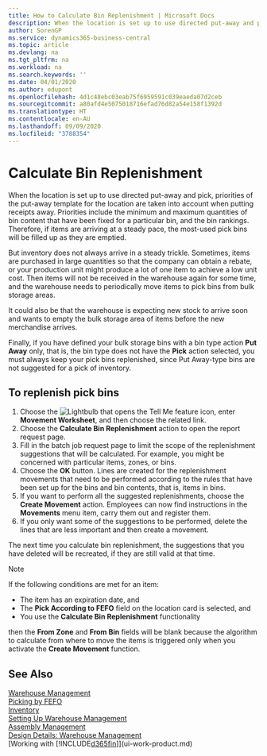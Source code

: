 ```yaml
---
title: How to Calculate Bin Replenishment | Microsoft Docs
description: When the location is set up to use directed put-away and pick, priorities of the put-away template for the location are taken into account when putting receipts away.
author: SorenGP
ms.service: dynamics365-business-central
ms.topic: article
ms.devlang: na
ms.tgt_pltfrm: na
ms.workload: na
ms.search.keywords: ''
ms.date: 04/01/2020
ms.author: edupont
ms.openlocfilehash: 4d1c48ebc03eab75f6959591c039eaeda07d2ceb
ms.sourcegitcommit: a80afd4e5075018716efad76d82a54e158f1392d
ms.translationtype: HT
ms.contentlocale: en-AU
ms.lasthandoff: 09/09/2020
ms.locfileid: "3788354"
---
```

# <a name="calculate-bin-replenishment"></a>Calculate Bin Replenishment
When the location is set up to use directed put-away and pick, priorities of the put-away template for the location are taken into account when putting receipts away. Priorities include the minimum and maximum quantities of bin content that have been fixed for a particular bin, and the bin rankings. Therefore, if items are arriving at a steady pace, the most-used pick bins will be filled up as they are emptied.  

But inventory does not always arrive in a steady trickle. Sometimes, items are purchased in large quantities so that the company can obtain a rebate, or your production unit might produce a lot of one item to achieve a low unit cost. Then items will not be received in the warehouse again for some time, and the warehouse needs to periodically move items to pick bins from bulk storage areas.  

It could also be that the warehouse is expecting new stock to arrive soon and wants to empty the bulk storage area of items before the new merchandise arrives.  

Finally, if you have defined your bulk storage bins with a bin type action **Put Away** only, that is, the bin type does not have the **Pick** action selected, you must always keep your pick bins replenished, since Put Away-type bins are not suggested for a pick of inventory.  

## <a name="to-replenish-pick-bins"></a>To replenish pick bins  
1.  Choose the ![Lightbulb that opens the Tell Me feature](media/ui-search/search_small.png "Tell me what you want to do") icon, enter **Movement Worksheet**, and then choose the related link.  
2.  Choose the **Calculate Bin Replenishment** action to open the report request page.  
3.  Fill in the batch job request page to limit the scope of the replenishment suggestions that will be calculated. For example, you might be concerned with particular items, zones, or bins.  
4.  Choose the **OK** button. Lines are created for the replenishment movements that need to be performed according to the rules that have been set up for the bins and bin contents, that is, items in bins.  
5.  If you want to perform all the suggested replenishments, choose the **Create Movement** action. Employees can now find instructions in the **Movements** menu item, carry them out and register them.  
6.  If you only want some of the suggestions to be performed, delete the lines that are less important and then create a movement.  

The next time you calculate bin replenishment, the suggestions that you have deleted will be recreated, if they are still valid at that time.  

> [!NOTE]  
>  If the following conditions are met for an item:  
>   
>  -   The item has an expiration date, and  
> -   The **Pick According to FEFO** field on the location card is selected, and  
> -   You use the **Calculate Bin Replenishment** functionality  
>   
>  then the **From Zone** and **From Bin** fields will be blank because the algorithm to calculate from where to move the items is triggered only when you activate the **Create Movement** function.  

## <a name="see-also"></a>See Also  
[Warehouse Management](warehouse-manage-warehouse.md)  
[Picking by FEFO](warehouse-picking-by-fefo.md)  
[Inventory](inventory-manage-inventory.md)  
[Setting Up Warehouse Management](warehouse-setup-warehouse.md)     
[Assembly Management](assembly-assemble-items.md)    
[Design Details: Warehouse Management](design-details-warehouse-management.md)  
[Working with [!INCLUDE[d365fin](includes/d365fin_md.md)]](ui-work-product.md)
